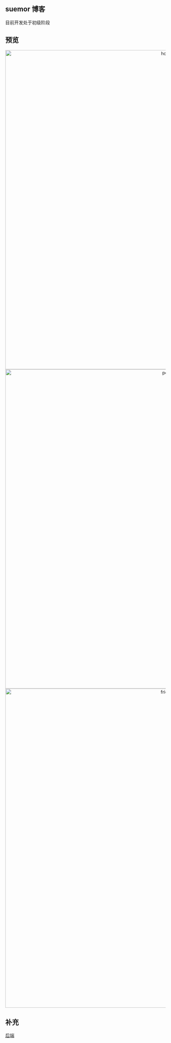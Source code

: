 ## suemor 博客 
目前开发处于初级阶段
## 预览

<p align="middle">
<img src="https://fastly.jsdelivr.net/gh/suemor233/static@main/img/suemor-home.jpg" width="1000" alt="home"  />
<img src="https://fastly.jsdelivr.net/gh/suemor233/static@main/img/suemor-post.jpg" width="1000" alt="post"  />
<img src="https://fastly.jsdelivr.net/gh/suemor233/static@main/img/friends2.jpg" width="1000" alt="friend"  />
</p>

## 补充

[后端](https://github.com/suemor233/suemor-core) 


